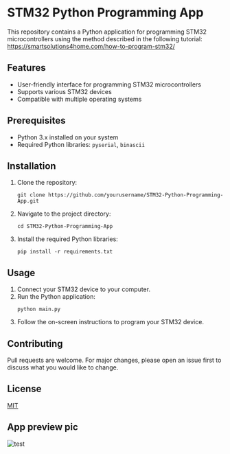 # STM32 Python Programming App

This repository contains a Python application for programming STM32 microcontrollers using the method described in the following tutorial: https://smartsolutions4home.com/how-to-program-stm32/

## Features

- User-friendly interface for programming STM32 microcontrollers
- Supports various STM32 devices
- Compatible with multiple operating systems

## Prerequisites

- Python 3.x installed on your system
- Required Python libraries: `pyserial`, `binascii`

## Installation

1. Clone the repository:
   ```
   git clone https://github.com/yourusername/STM32-Python-Programming-App.git
   ```
2. Navigate to the project directory:
   ```
   cd STM32-Python-Programming-App
   ```
3. Install the required Python libraries:
   ```
   pip install -r requirements.txt
   ```

## Usage

1. Connect your STM32 device to your computer.
2. Run the Python application:
   ```
   python main.py
   ```
3. Follow the on-screen instructions to program your STM32 device.

## Contributing

Pull requests are welcome. For major changes, please open an issue first to discuss what you would like to change.


## License

[MIT](LICENSE)

## App preview pic
![test](https://user-images.githubusercontent.com/106589153/228745977-24506d50-ad87-4ae2-b1f0-5d21fbde18c9.png)


